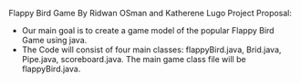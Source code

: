 Flappy Bird Game
By Ridwan OSman and Katherene Lugo
Project Proposal:
- Our main goal is to create a game model of the popular Flappy Bird Game using java. 
- The Code will consist of four main classes: flappyBird.java, Brid.java, Pipe.java, scoreboard.java. The main game class file will be flappyBird.java.